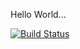 Hello World...

[![Build Status](https://travis-ci.org/cagdasgerede/mydemoapp2.svg?branch=master)](https://travis-ci.org/cagdasgerede/mydemoapp2)
